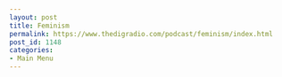 ```yaml
---
layout: post
title: Feminism
permalink: https://www.thedigradio.com/podcast/feminism/index.html
post_id: 1148
categories: 
- Main Menu
---
```


